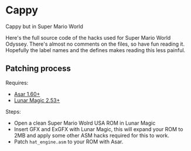 # Cappy
Cappy but in Super Mario World

Here's the full source code of the hacks used for Super Mario World Odyssey. There's almost no comments on the files, so have fun reading it. Hopefully the label names and the defines makes reading this less painful.

## Patching process
Requires:
- [Asar 1.60+](https://github.com/RPGHacker/asar/releases/latest)
- [Lunar Magic 2.53+](https://fusoya.eludevisibility.org/lm/program.html)

Steps: 
* Open a clean Super Mario Wolrd USA ROM in Lunar Magic
* Insert GFX and ExGFX with Lunar Magic, this will expand your ROM to 2MB and apply some other ASM hacks required for this to work.
* Patch `hat_engine.asm` to your ROM with Asar.
